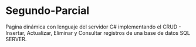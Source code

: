 # Segundo-Parcial
Pagina dinámica con lenguaje del servidor C# implementando el CRUD - Insertar, Actualizar, Eliminar y Consultar registros de una base de datos SQL SERVER.

